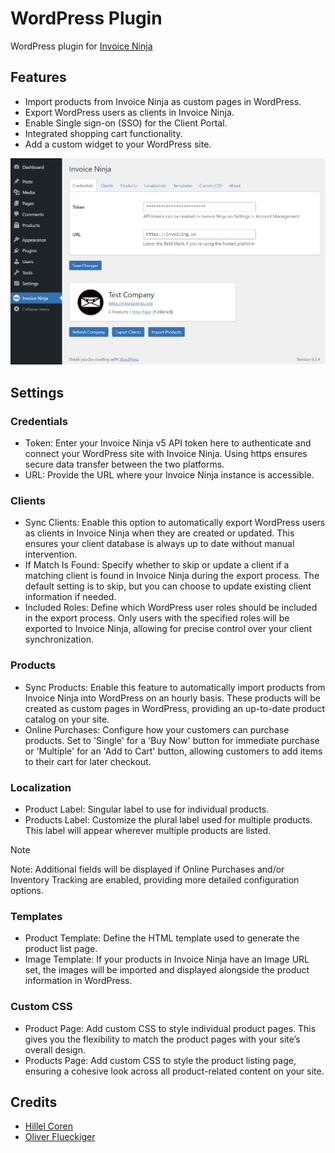 # WordPress Plugin

WordPress plugin for [Invoice Ninja](https://github.com/invoiceninja/invoiceninja)

## Features
* Import products from Invoice Ninja as custom pages in WordPress.
* Export WordPress users as clients in Invoice Ninja.
* Enable Single sign-on (SSO) for the Client Portal.
* Integrated shopping cart functionality.
* Add a custom widget to your WordPress site.

<p align="center">
    <img src="https://github.com/invoiceninja/wordpress/blob/main/assets/images/screenshot.png?raw=true" alt="Screenshot"/>
</p>

## Settings

### Credentials
- Token: Enter your Invoice Ninja v5 API token here to authenticate and connect your WordPress site with Invoice Ninja. Using https ensures secure data transfer between the two platforms.
- URL: Provide the URL where your Invoice Ninja instance is accessible. 

### Clients
- Sync Clients: Enable this option to automatically export WordPress users as clients in Invoice Ninja when they are created or updated. This ensures your client database is always up to date without manual intervention.
- If Match Is Found: Specify whether to skip or update a client if a matching client is found in Invoice Ninja during the export process. The default setting is to skip, but you can choose to update existing client information if needed.
- Included Roles: Define which WordPress user roles should be included in the export process. Only users with the specified roles will be exported to Invoice Ninja, allowing for precise control over your client synchronization.

### Products
- Sync Products: Enable this feature to automatically import products from Invoice Ninja into WordPress on an hourly basis. These products will be created as custom pages in WordPress, providing an up-to-date product catalog on your site.
- Online Purchases: Configure how your customers can purchase products. Set to 'Single' for a 'Buy Now' button for immediate purchase or 'Multiple' for an 'Add to Cart' button, allowing customers to add items to their cart for later checkout.

### Localization
- Product Label: Singular label to use for individual products.
- Products Label: Customize the plural label used for multiple products. This label will appear wherever multiple products are listed.

> [!NOTE]  
> Note: Additional fields will be displayed if Online Purchases and/or Inventory Tracking are enabled, providing more detailed configuration options.

### Templates
- Product Template: Define the HTML template used to generate the product list page. 
- Image Template: If your products in Invoice Ninja have an Image URL set, the images will be imported and displayed alongside the product information in WordPress.

### Custom CSS
- Product Page: Add custom CSS to style individual product pages. This gives you the flexibility to match the product pages with your site’s overall design.
- Products Page: Add custom CSS to style the product listing page, ensuring a cohesive look across all product-related content on your site.
    
## Credits
* [Hillel Coren](https://hillel.dev)
* [Oliver Flueckiger](https://www.oliver-flueckiger.ch)
